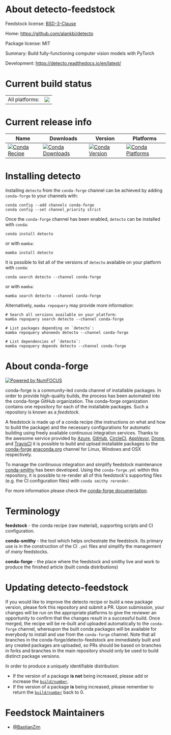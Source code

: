 About detecto-feedstock
=======================

Feedstock license: [BSD-3-Clause](https://github.com/conda-forge/detecto-feedstock/blob/main/LICENSE.txt)

Home: https://github.com/alankbi/detecto

Package license: MIT

Summary: Build fully-functioning computer vision models with PyTorch

Development: https://detecto.readthedocs.io/en/latest/

Current build status
====================


<table><tr><td>All platforms:</td>
    <td>
      <a href="https://dev.azure.com/conda-forge/feedstock-builds/_build/latest?definitionId=13019&branchName=main">
        <img src="https://dev.azure.com/conda-forge/feedstock-builds/_apis/build/status/detecto-feedstock?branchName=main">
      </a>
    </td>
  </tr>
</table>

Current release info
====================

| Name | Downloads | Version | Platforms |
| --- | --- | --- | --- |
| [![Conda Recipe](https://img.shields.io/badge/recipe-detecto-green.svg)](https://anaconda.org/conda-forge/detecto) | [![Conda Downloads](https://img.shields.io/conda/dn/conda-forge/detecto.svg)](https://anaconda.org/conda-forge/detecto) | [![Conda Version](https://img.shields.io/conda/vn/conda-forge/detecto.svg)](https://anaconda.org/conda-forge/detecto) | [![Conda Platforms](https://img.shields.io/conda/pn/conda-forge/detecto.svg)](https://anaconda.org/conda-forge/detecto) |

Installing detecto
==================

Installing `detecto` from the `conda-forge` channel can be achieved by adding `conda-forge` to your channels with:

```
conda config --add channels conda-forge
conda config --set channel_priority strict
```

Once the `conda-forge` channel has been enabled, `detecto` can be installed with `conda`:

```
conda install detecto
```

or with `mamba`:

```
mamba install detecto
```

It is possible to list all of the versions of `detecto` available on your platform with `conda`:

```
conda search detecto --channel conda-forge
```

or with `mamba`:

```
mamba search detecto --channel conda-forge
```

Alternatively, `mamba repoquery` may provide more information:

```
# Search all versions available on your platform:
mamba repoquery search detecto --channel conda-forge

# List packages depending on `detecto`:
mamba repoquery whoneeds detecto --channel conda-forge

# List dependencies of `detecto`:
mamba repoquery depends detecto --channel conda-forge
```


About conda-forge
=================

[![Powered by
NumFOCUS](https://img.shields.io/badge/powered%20by-NumFOCUS-orange.svg?style=flat&colorA=E1523D&colorB=007D8A)](https://numfocus.org)

conda-forge is a community-led conda channel of installable packages.
In order to provide high-quality builds, the process has been automated into the
conda-forge GitHub organization. The conda-forge organization contains one repository
for each of the installable packages. Such a repository is known as a *feedstock*.

A feedstock is made up of a conda recipe (the instructions on what and how to build
the package) and the necessary configurations for automatic building using freely
available continuous integration services. Thanks to the awesome service provided by
[Azure](https://azure.microsoft.com/en-us/services/devops/), [GitHub](https://github.com/),
[CircleCI](https://circleci.com/), [AppVeyor](https://www.appveyor.com/),
[Drone](https://cloud.drone.io/welcome), and [TravisCI](https://travis-ci.com/)
it is possible to build and upload installable packages to the
[conda-forge](https://anaconda.org/conda-forge) [anaconda.org](https://anaconda.org/)
channel for Linux, Windows and OSX respectively.

To manage the continuous integration and simplify feedstock maintenance
[conda-smithy](https://github.com/conda-forge/conda-smithy) has been developed.
Using the ``conda-forge.yml`` within this repository, it is possible to re-render all of
this feedstock's supporting files (e.g. the CI configuration files) with ``conda smithy rerender``.

For more information please check the [conda-forge documentation](https://conda-forge.org/docs/).

Terminology
===========

**feedstock** - the conda recipe (raw material), supporting scripts and CI configuration.

**conda-smithy** - the tool which helps orchestrate the feedstock.
                   Its primary use is in the construction of the CI ``.yml`` files
                   and simplify the management of *many* feedstocks.

**conda-forge** - the place where the feedstock and smithy live and work to
                  produce the finished article (built conda distributions)


Updating detecto-feedstock
==========================

If you would like to improve the detecto recipe or build a new
package version, please fork this repository and submit a PR. Upon submission,
your changes will be run on the appropriate platforms to give the reviewer an
opportunity to confirm that the changes result in a successful build. Once
merged, the recipe will be re-built and uploaded automatically to the
`conda-forge` channel, whereupon the built conda packages will be available for
everybody to install and use from the `conda-forge` channel.
Note that all branches in the conda-forge/detecto-feedstock are
immediately built and any created packages are uploaded, so PRs should be based
on branches in forks and branches in the main repository should only be used to
build distinct package versions.

In order to produce a uniquely identifiable distribution:
 * If the version of a package **is not** being increased, please add or increase
   the [``build/number``](https://docs.conda.io/projects/conda-build/en/latest/resources/define-metadata.html#build-number-and-string).
 * If the version of a package **is** being increased, please remember to return
   the [``build/number``](https://docs.conda.io/projects/conda-build/en/latest/resources/define-metadata.html#build-number-and-string)
   back to 0.

Feedstock Maintainers
=====================

* [@BastianZim](https://github.com/BastianZim/)

